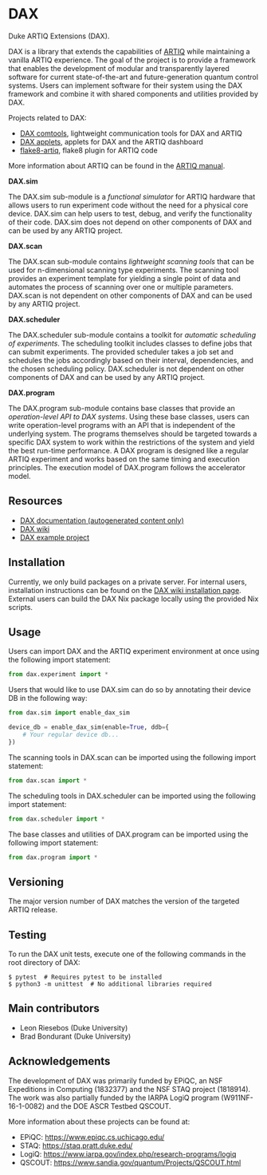 # DAX

Duke ARTIQ Extensions (DAX).

DAX is a library that extends the capabilities of [ARTIQ](https://github.com/m-labs/artiq)
while maintaining a vanilla ARTIQ experience. The goal of the project is to provide a framework that enables the
development of modular and transparently layered software for current state-of-the-art and future-generation quantum
control systems. Users can implement software for their system using the DAX framework and combine it with shared
components and utilities provided by DAX.

Projects related to DAX:

- [DAX comtools](https://gitlab.com/duke-artiq/dax-comtools), lightweight communication tools for DAX and ARTIQ
- [DAX applets](https://gitlab.com/duke-artiq/dax-applets), applets for DAX and the ARTIQ dashboard
- [flake8-artiq](https://gitlab.com/duke-artiq/flake8-artiq), flake8 plugin for ARTIQ code

More information about ARTIQ can be found in the [ARTIQ manual](https://m-labs.hk/artiq/manual/).

**DAX.sim**

The DAX.sim sub-module is a *functional simulator* for ARTIQ hardware that allows users to run experiment code without
the need for a physical core device. DAX.sim can help users to test, debug, and verify the functionality of their code.
DAX.sim does not depend on other components of DAX and can be used by any ARTIQ project.

**DAX.scan**

The DAX.scan sub-module contains *lightweight scanning tools* that can be used for n-dimensional scanning type
experiments. The scanning tool provides an experiment template for yielding a single point of data and automates the
process of scanning over one or multiple parameters. DAX.scan is not dependent on other components of DAX and can be
used by any ARTIQ project.

**DAX.scheduler**

The DAX.scheduler sub-module contains a toolkit for *automatic scheduling of experiments*. The scheduling toolkit
includes classes to define jobs that can submit experiments. The provided scheduler takes a job set and schedules the
jobs accordingly based on their interval, dependencies, and the chosen scheduling policy. DAX.scheduler is not dependent
on other components of DAX and can be used by any ARTIQ project.

**DAX.program**

The DAX.program sub-module contains base classes that provide an *operation-level API to DAX systems*. Using these base
classes, users can write operation-level programs with an API that is independent of the underlying system. The programs
themselves should be targeted towards a specific DAX system to work within the restrictions of the system and yield the
best run-time performance. A DAX program is designed like a regular ARTIQ experiment and works based on the same timing
and execution principles. The execution model of DAX.program follows the accelerator model.

## Resources

- [DAX documentation (autogenerated content only)](https://duke-artiq.gitlab.io/dax/)
- [DAX wiki](https://gitlab.com/duke-artiq/dax/-/wikis/home)
- [DAX example project](https://gitlab.com/duke-artiq/dax-example)

## Installation

Currently, we only build packages on a private server. For internal users, installation instructions can be found on
the [DAX wiki installation page](https://gitlab.com/duke-artiq/dax/-/wikis/DAX/Installation). External users can build
the DAX Nix package locally using the provided Nix scripts.

## Usage

Users can import DAX and the ARTIQ experiment environment at once using the following import statement:

```python
from dax.experiment import *
```

Users that would like to use DAX.sim can do so by annotating their device DB in the following way:

```python
from dax.sim import enable_dax_sim

device_db = enable_dax_sim(enable=True, ddb={
    # Your regular device db...
})
```

The scanning tools in DAX.scan can be imported using the following import statement:

```python
from dax.scan import *
```

The scheduling tools in DAX.scheduler can be imported using the following import statement:

```python
from dax.scheduler import *
```

The base classes and utilities of DAX.program can be imported using the following import statement:

```python
from dax.program import *
```

## Versioning

The major version number of DAX matches the version of the targeted ARTIQ release.

## Testing

To run the DAX unit tests, execute one of the following commands in the root directory of DAX:

```shell
$ pytest  # Requires pytest to be installed
$ python3 -m unittest  # No additional libraries required
```

## Main contributors

- Leon Riesebos (Duke University)
- Brad Bondurant (Duke University)

## Acknowledgements

The development of DAX was primarily funded by EPiQC, an NSF Expeditions in Computing (1832377) and the NSF STAQ project (1818914). The work was also partially funded by the IARPA LogiQ program (W911NF-16-1-0082) and the DOE ASCR Testbed QSCOUT. 

More information about these projects can be found at:
- EPiQC: https://www.epiqc.cs.uchicago.edu/
- STAQ: https://staq.pratt.duke.edu/
- LogiQ: https://www.iarpa.gov/index.php/research-programs/logiq
- QSCOUT: https://www.sandia.gov/quantum/Projects/QSCOUT.html
